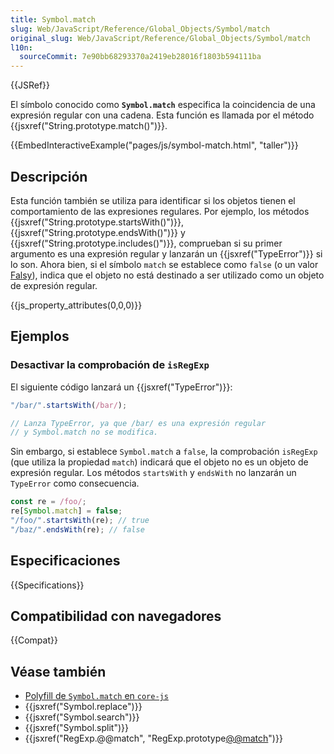 ```yaml
---
title: Symbol.match
slug: Web/JavaScript/Reference/Global_Objects/Symbol/match
original_slug: Web/JavaScript/Reference/Global_Objects/Symbol/match
l10n:
  sourceCommit: 7e90bb68293370a2419eb28016f1803b594111ba
---
```


{{JSRef}}

El símbolo conocido como **`Symbol.match`** especifica la coincidencia de una expresión regular con una cadena. Esta función es llamada por el método {{jsxref("String.prototype.match()")}}.

{{EmbedInteractiveExample("pages/js/symbol-match.html", "taller")}}

## Descripción

Esta función también se utiliza para identificar si los objetos tienen el comportamiento de las expresiones regulares. Por ejemplo, los métodos {{jsxref("String.prototype.startsWith()")}}, {{jsxref("String.prototype.endsWith()")}} y {{jsxref("String.prototype.includes()")}}, comprueban si su primer argumento es una expresión regular y lanzarán un {{jsxref("TypeError")}} si lo son. Ahora bien, si el símbolo `match` se establece como `false` (o un valor [Falsy](/es/docs/Glossary/Falsy)), indica que el objeto no está destinado a ser utilizado como un objeto de expresión regular.

{{js_property_attributes(0,0,0)}}

## Ejemplos

### Desactivar la comprobación de `isRegExp`

El siguiente código lanzará un {{jsxref("TypeError")}}:

```js
"/bar/".startsWith(/bar/);

// Lanza TypeError, ya que /bar/ es una expresión regular
// y Symbol.match no se modifica.
```

Sin embargo, si establece `Symbol.match` a `false`, la comprobación `isRegExp` (que utiliza la propiedad `match`) indicará que el objeto no es un objeto de expresión regular. Los métodos `startsWith` y `endsWith` no lanzarán un `TypeError` como consecuencia.

```js
const re = /foo/;
re[Symbol.match] = false;
"/foo/".startsWith(re); // true
"/baz/".endsWith(re); // false
```

## Especificaciones

{{Specifications}}

## Compatibilidad con navegadores

{{Compat}}

## Véase también

- [Polyfill de `Symbol.match` en `core-js`](https://github.com/zloirock/core-js#ecmascript-symbol)
- {{jsxref("Symbol.replace")}}
- {{jsxref("Symbol.search")}}
- {{jsxref("Symbol.split")}}
- {{jsxref("RegExp.@@match", "RegExp.prototype[@@match]()")}}

